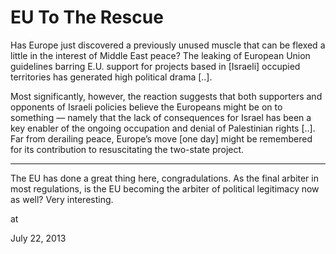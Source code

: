 # EU To The Rescue
Has Europe just discovered a previously unused muscle that can be flexed a little in the interest of Middle East peace? The leaking of European Union guidelines barring E.U. support for projects based in [Israeli] occupied territories has generated high political drama [..].

Most significantly, however, the reaction suggests that both supporters and opponents of Israeli policies believe the Europeans might be on to something — namely that the lack of consequences for Israel has been a key enabler of the ongoing occupation and denial of Palestinian rights [..].  Far from derailing peace, Europe’s move [one day] might be remembered for its contribution to resuscitating the two-state project.

---

The EU has done a great thing here, congradulations. As the final arbiter in most regulations, is the EU becoming the arbiter of political legitimacy now as well? Very interesting.







at

July 22, 2013















